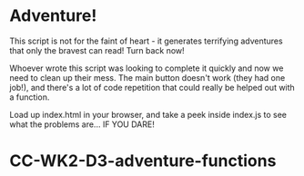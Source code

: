 # Adventure!

This script is not for the faint of heart - it generates terrifying adventures that only the bravest can read! Turn back now!

Whoever wrote this script was looking to complete it quickly and now we need to clean up their mess. The main button doesn't work (they had one job!), and there's a lot of code repetition that could really be helped out with a function.

Load up index.html in your browser, and take a peek inside index.js to see what the problems are... IF YOU DARE!
# CC-WK2-D3-adventure-functions

